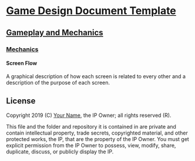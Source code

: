 # [Game Design Document Template](../../readme.md)

## [Gameplay and  Mechanics](../readme.md)

### [Mechanics](./readme.md)

#### Screen Flow

A graphical description of how each screen is related to every other and a description of the purpose of each screen.

## License

Copyright 2019 (C) [Your Name](https://your-name.github.io), the IP Owner; all rights reserved (R).

This file and the folder and repository it is contained in are private and contain intellectual property, trade secrets, copyrighted material, and other protected works, the IP, that are the property of the IP Owner. You must get explicit permission from the IP Owner to possess, view, modify, share, duplicate, discuss, or publicly display the IP.
